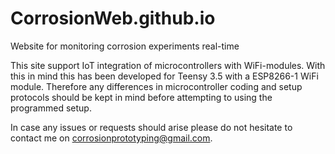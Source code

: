 # CorrosionWeb.github.io
Website for monitoring corrosion experiments real-time

This site support IoT integration of microcontrollers with WiFi-modules. With this in mind this has been developed for Teensy 3.5 with a ESP8266-1 WiFi module. Therefore any differences in microcontroller coding and setup protocols should be kept in mind before attempting to using the programmed setup.

In case any issues or requests should arise please do not hesitate to contact me on corrosionprototyping@gmail.com.
